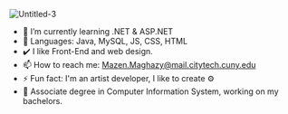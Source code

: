 ![Untitled-3](https://user-images.githubusercontent.com/63317015/188502201-57db9455-771e-425f-a26d-d39348f7e211.gif)


- 🌱 I’m currently learning .NET & ASP.NET
- 🔭 Languages: Java, MySQL, JS, CSS, HTML
- ✔️ I like Front-End and web design.
- 📫 How to reach me: Mazen.Maghazy@mail.citytech.cuny.edu
- ⚡ Fun fact: I'm an artist developer, I like to create ⚙️
- 🏫 Associate degree in Computer Information System, working on my bachelors.  


<!--
### Hi there 👋
**Mazensh88/Mazensh88** is a ✨ _special_ ✨ repository because its `README.md` (this file) appears on your GitHub profile.

Here are some ideas to get you started:

- 🔭 I’m currently working on ...
- 🌱 I’m currently learning ...
- 👯 I’m looking to collaborate on ...
- 🤔 I’m looking for help with ...
- 💬 Ask me about ...
- 📫 How to reach me: ...
- 😄 Pronouns: ...
- ⚡ Fun fact: ...
-->
